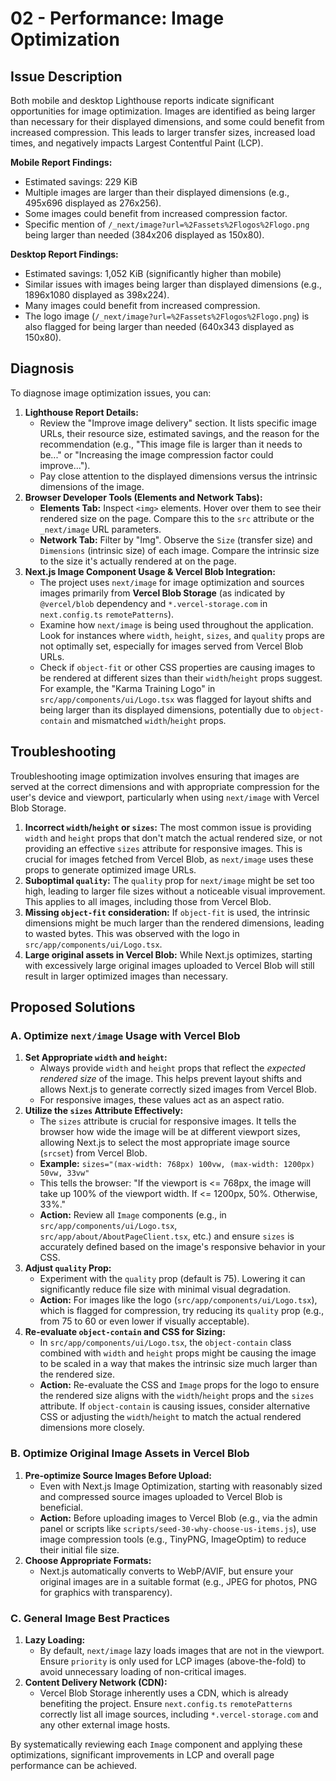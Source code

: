 # 02 - Performance: Image Optimization

## Issue Description

Both mobile and desktop Lighthouse reports indicate significant opportunities for image optimization. Images are identified as being larger than necessary for their displayed dimensions, and some could benefit from increased compression. This leads to larger transfer sizes, increased load times, and negatively impacts Largest Contentful Paint (LCP).

**Mobile Report Findings:**
- Estimated savings: 229 KiB
- Multiple images are larger than their displayed dimensions (e.g., 495x696 displayed as 276x256).
- Some images could benefit from increased compression factor.
- Specific mention of `/_next/image?url=%2Fassets%2Flogos%2Flogo.png` being larger than needed (384x206 displayed as 150x80).

**Desktop Report Findings:**
- Estimated savings: 1,052 KiB (significantly higher than mobile)
- Similar issues with images being larger than displayed dimensions (e.g., 1896x1080 displayed as 398x224).
- Many images could benefit from increased compression.
- The logo image (`/_next/image?url=%2Fassets%2Flogos%2Flogo.png`) is also flagged for being larger than needed (640x343 displayed as 150x80).

## Diagnosis

To diagnose image optimization issues, you can:

1.  **Lighthouse Report Details:**
    *   Review the "Improve image delivery" section. It lists specific image URLs, their resource size, estimated savings, and the reason for the recommendation (e.g., "This image file is larger than it needs to be..." or "Increasing the image compression factor could improve...").
    *   Pay close attention to the displayed dimensions versus the intrinsic dimensions of the image.
2.  **Browser Developer Tools (Elements and Network Tabs):**
    *   **Elements Tab:** Inspect `<img>` elements. Hover over them to see their rendered size on the page. Compare this to the `src` attribute or the `_next/image` URL parameters.
    *   **Network Tab:** Filter by "Img". Observe the `Size` (transfer size) and `Dimensions` (intrinsic size) of each image. Compare the intrinsic size to the size it's actually rendered at on the page.
3.  **Next.js Image Component Usage & Vercel Blob Integration:**
    *   The project uses `next/image` for image optimization and sources images primarily from **Vercel Blob Storage** (as indicated by `@vercel/blob` dependency and `*.vercel-storage.com` in `next.config.ts` `remotePatterns`).
    *   Examine how `next/image` is being used throughout the application. Look for instances where `width`, `height`, `sizes`, and `quality` props are not optimally set, especially for images served from Vercel Blob URLs.
    *   Check if `object-fit` or other CSS properties are causing images to be rendered at different sizes than their `width`/`height` props suggest. For example, the "Karma Training Logo" in `src/app/components/ui/Logo.tsx` was flagged for layout shifts and being larger than its displayed dimensions, potentially due to `object-contain` and mismatched `width`/`height` props.

## Troubleshooting

Troubleshooting image optimization involves ensuring that images are served at the correct dimensions and with appropriate compression for the user's device and viewport, particularly when using `next/image` with Vercel Blob Storage.

1.  **Incorrect `width`/`height` or `sizes`:** The most common issue is providing `width` and `height` props that don't match the actual rendered size, or not providing an effective `sizes` attribute for responsive images. This is crucial for images fetched from Vercel Blob, as `next/image` uses these props to generate optimized image URLs.
2.  **Suboptimal `quality`:** The `quality` prop for `next/image` might be set too high, leading to larger file sizes without a noticeable visual improvement. This applies to all images, including those from Vercel Blob.
3.  **Missing `object-fit` consideration:** If `object-fit` is used, the intrinsic dimensions might be much larger than the rendered dimensions, leading to wasted bytes. This was observed with the logo in `src/app/components/ui/Logo.tsx`.
4.  **Large original assets in Vercel Blob:** While Next.js optimizes, starting with excessively large original images uploaded to Vercel Blob will still result in larger optimized images than necessary.

## Proposed Solutions

### A. Optimize `next/image` Usage with Vercel Blob

1.  **Set Appropriate `width` and `height`:**
    *   Always provide `width` and `height` props that reflect the *expected rendered size* of the image. This helps prevent layout shifts and allows Next.js to generate correctly sized images from Vercel Blob.
    *   For responsive images, these values act as an aspect ratio.
2.  **Utilize the `sizes` Attribute Effectively:**
    *   The `sizes` attribute is crucial for responsive images. It tells the browser how wide the image will be at different viewport sizes, allowing Next.js to select the most appropriate image source (`srcset`) from Vercel Blob.
    *   **Example:** `sizes="(max-width: 768px) 100vw, (max-width: 1200px) 50vw, 33vw"`
    *   This tells the browser: "If the viewport is <= 768px, the image will take up 100% of the viewport width. If <= 1200px, 50%. Otherwise, 33%."
    *   **Action:** Review all `Image` components (e.g., in `src/app/components/ui/Logo.tsx`, `src/app/about/AboutPageClient.tsx`, etc.) and ensure `sizes` is accurately defined based on the image's responsive behavior in your CSS.
3.  **Adjust `quality` Prop:**
    *   Experiment with the `quality` prop (default is 75). Lowering it can significantly reduce file size with minimal visual degradation.
    *   **Action:** For images like the logo (`src/app/components/ui/Logo.tsx`), which is flagged for compression, try reducing its `quality` prop (e.g., from 75 to 60 or even lower if visually acceptable).
4.  **Re-evaluate `object-contain` and CSS for Sizing:**
    *   In `src/app/components/ui/Logo.tsx`, the `object-contain` class combined with `width` and `height` props might be causing the image to be scaled in a way that makes the intrinsic size much larger than the rendered size.
    *   **Action:** Re-evaluate the CSS and `Image` props for the logo to ensure the rendered size aligns with the `width`/`height` props and the `sizes` attribute. If `object-contain` is causing issues, consider alternative CSS or adjusting the `width`/`height` to match the actual rendered dimensions more closely.

### B. Optimize Original Image Assets in Vercel Blob

1.  **Pre-optimize Source Images Before Upload:**
    *   Even with Next.js Image Optimization, starting with reasonably sized and compressed source images uploaded to Vercel Blob is beneficial.
    *   **Action:** Before uploading images to Vercel Blob (e.g., via the admin panel or scripts like `scripts/seed-30-why-choose-us-items.js`), use image compression tools (e.g., TinyPNG, ImageOptim) to reduce their initial file size.
2.  **Choose Appropriate Formats:**
    *   Next.js automatically converts to WebP/AVIF, but ensure your original images are in a suitable format (e.g., JPEG for photos, PNG for graphics with transparency).

### C. General Image Best Practices

1.  **Lazy Loading:**
    *   By default, `next/image` lazy loads images that are not in the viewport. Ensure `priority` is only used for LCP images (above-the-fold) to avoid unnecessary loading of non-critical images.
2.  **Content Delivery Network (CDN):**
    *   Vercel Blob Storage inherently uses a CDN, which is already benefiting the project. Ensure `next.config.ts` `remotePatterns` correctly list all image sources, including `*.vercel-storage.com` and any other external image hosts.

By systematically reviewing each `Image` component and applying these optimizations, significant improvements in LCP and overall page performance can be achieved.